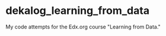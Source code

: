 dekalog_learning_from_data
==========================
My code attempts for the Edx.org course "Learning from Data."
